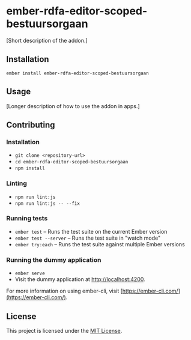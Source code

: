 ember-rdfa-editor-scoped-bestuursorgaan
==============================================================================

[Short description of the addon.]

Installation
------------------------------------------------------------------------------

```
ember install ember-rdfa-editor-scoped-bestuursorgaan
```


Usage
------------------------------------------------------------------------------

[Longer description of how to use the addon in apps.]


Contributing
------------------------------------------------------------------------------

### Installation

* `git clone <repository-url>`
* `cd ember-rdfa-editor-scoped-bestuursorgaan`
* `npm install`

### Linting

* `npm run lint:js`
* `npm run lint:js -- --fix`

### Running tests

* `ember test` – Runs the test suite on the current Ember version
* `ember test --server` – Runs the test suite in "watch mode"
* `ember try:each` – Runs the test suite against multiple Ember versions

### Running the dummy application

* `ember serve`
* Visit the dummy application at [http://localhost:4200](http://localhost:4200).

For more information on using ember-cli, visit [https://ember-cli.com/](https://ember-cli.com/).

License
------------------------------------------------------------------------------

This project is licensed under the [MIT License](LICENSE.md).
